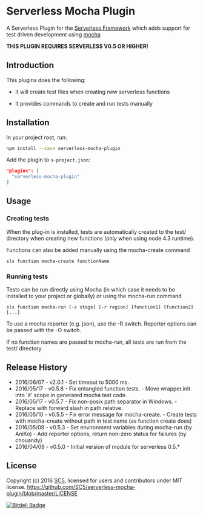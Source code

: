 # Serverless Mocha Plugin

A Serverless Plugin for the [Serverless Framework](http://www.serverless.com) which
adds support for test driven development using [mocha](https://mochajs.org/)

**THIS PLUGIN REQUIRES SERVERLESS V0.5 OR HIGHER!**

## Introduction

This plugins does the following:

* It will create test files when creating new serverless functions

* It provides commands to create and run tests manually

## Installation

In your project root, run:

```bash
npm install --save serverless-mocha-plugin
```

Add the plugin to `s-project.json`:

```json
"plugins": [
  "serverless-mocha-plugin"
]
```

## Usage

### Creating tests

When the plug-in is installed, tests are automatically created to the test/ directory
when creating new functions (only when using node 4.3 runtime).

Functions can also be added manually using the mocha-create command

```
sls function mocha-create functionName
```

### Running tests

Tests can be run directly using Mocha (in which case it needs to be installed to your project or globally)
or using the mocha-run command

```
sls function mocha-run [-s stage] [-r region] [function1] [function2] [...]
```

To use a mocha reporter (e.g. json), use the -R switch. Reporter options can be passed with the -O switch.

If no function names are passed to mocha-run, all tests are run from the test/ directory

## Release History

* 2016/06/07 - v2.0.1 - Set timeout to 5000 ms.
* 2016/05/17 - v0.5.8 - Fix entangled function tests.
                      - Move wrapper.init into 'it' scope in generated mocha test code.
* 2016/05/17 - v0.5.7 - Fix non-posix path separator in Windows.
                      - Replace with forward slash in path.relative.
* 2016/05/10 - v0.5.5 - Fix error message for mocha-create.
                      - Create tests with mocha-create without path in test name (as function create does)
* 2016/05/09 - v0.5.3 - Set environment variables during mocha-run (by AniKo)
                      - Add reporter options, return non-zero status for failures (by chouandy)
* 2016/04/09 - v0.5.0 - Initial version of module for serverless 0.5.*

## License

Copyright (c) 2016 [SC5](http://sc5.io/), licensed for users and contributors under MIT license.
https://github.com/SC5/serverless-mocha-plugin/blob/master/LICENSE


[![Bitdeli Badge](https://d2weczhvl823v0.cloudfront.net/SC5/serverless-mocha-plugin/trend.png)](https://bitdeli.com/free "Bitdeli Badge")
